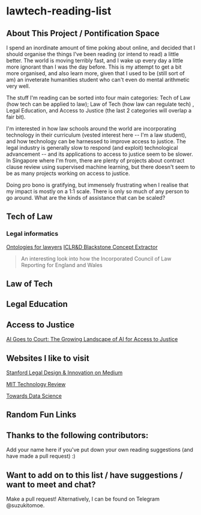 # lawtech-reading-list


## About This Project / Pontification Space 
I spend an inordinate amount of time poking about online, and decided that I should organise the things I've been reading (or intend to read) a little better. The world is moving terribly fast, and I wake up every day a little more ignorant than I was the day before. This is my attempt to get a bit more organised, and also learn more, given that I used to be (still sort of am) an inveterate humanities student who can't even do mental arithmetic very well. 

The stuff I'm reading can be sorted into four main categories: Tech of Law (how tech can be applied to law); Law of Tech (how law can regulate tech) , Legal Education, and Access to Justice (the last 2 categories will overlap a fair bit). 

I'm interested in how law schools around the world are incorporating technology in their curriculum (vested interest here -- I'm a law student), and how technology can be harnessed to improve access to justice. The legal industry is generally slow to respond (and exploit) technological advancement -- and its applications to access to justice seem to be slower. In Singapore where I'm from, there are plenty of projects about contract clause review using supervised machine learning, but there doesn't seem to be as many projects working on access to justice. 

Doing pro bono is gratifying, but immensely frustrating when I realise that my impact is mostly on a 1:1 scale. There is only so much of any person to go around. What are the kinds of assistance that can be scaled? 

## Tech of Law
### Legal informatics 
[Ontologies for lawyers](https://medium.com/legal-design-and-innovation/ontologies-for-lawyers-5c3b9fb23439)
[ICLR&D Blackstone Concept Extractor](https://research.iclr.co.uk/blog/blackstone-concept-extractor)
> An interesting look into how the Incorporated Council of Law Reporting for England and Wales 
## Law of Tech 

## Legal Education

## Access to Justice
[AI Goes to Court: The Growing Landscape of AI for Access to Justice](https://medium.com/legal-design-and-innovation/ai-goes-to-court-the-growing-landscape-of-ai-for-access-to-justice-3f58aca4306f)

## Websites I like to visit 
[Stanford Legal Design & Innovation on Medium](https://medium.com/legal-design-and-innovation) 

[MIT Technology Review](https://www.technologyreview.com/)

[Towards Data Science](https://towardsdatascience.com/)

## Random Fun Links

## Thanks to the following contributors: 
Add your name here if you've put down your own reading suggestions (and have made a pull request) :)

## Want to add on to this list / have suggestions / want to meet and chat? 
Make a pull request! Alternatively, I can be found on Telegram @suzukitomoe. 
